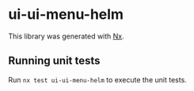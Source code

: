# ui-ui-menu-helm

This library was generated with [Nx](https://nx.dev).


## Running unit tests

Run `nx test ui-ui-menu-helm` to execute the unit tests.

